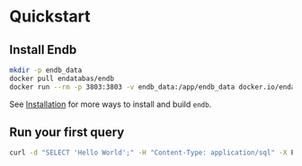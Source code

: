 # Quickstart


## Install Endb

```sh
mkdir -p endb_data
docker pull endatabas/endb
docker run --rm -p 3803:3803 -v endb_data:/app/endb_data docker.io/endatabas/endb
```

See [Installation](../reference/installation.md) for more ways to install
and build `endb`.


## Run your first query

```sh
curl -d "SELECT 'Hello World';" -H "Content-Type: application/sql" -X POST http://localhost:3803/sql
```
